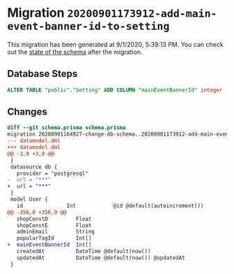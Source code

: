 # Migration `20200901173912-add-main-event-banner-id-to-setting`

This migration has been generated at 9/1/2020, 5:39:13 PM.
You can check out the [state of the schema](./schema.prisma) after the migration.

## Database Steps

```sql
ALTER TABLE "public"."Setting" ADD COLUMN "mainEventBannerId" integer []  ;
```

## Changes

```diff
diff --git schema.prisma schema.prisma
migration 20200901164927-change-db-schema..20200901173912-add-main-event-banner-id-to-setting
--- datamodel.dml
+++ datamodel.dml
@@ -3,9 +3,9 @@
 }
 datasource db {
   provider = "postgresql"
-  url = "***"
+  url = "***"
 }
 model User {
   id              Int            @id @default(autoincrement())
@@ -356,8 +356,9 @@
   shopConstD         Float
   shopConstE         Float
   adminEmail         String
   popularTagId       Int[]
+  mainEventBannerId  Int[]
   createdAt          DateTime @default(now())
   updatedAt          DateTime @default(now()) @updatedAt
 }
```


